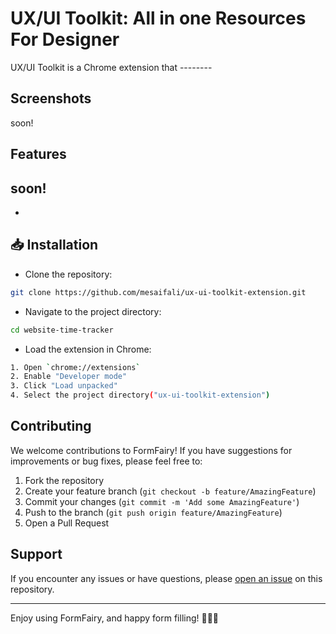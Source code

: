 # UX/UI Toolkit: All in one Resources For Designer

UX/UI Toolkit is a Chrome extension that --------
## Screenshots
soon!

## Features
soon!
-
-


## 📥 Installation

- Clone the repository:

```bash
git clone https://github.com/mesaifali/ux-ui-toolkit-extension.git
```
- Navigate to the project directory:

```bash
cd website-time-tracker

```
- Load the extension in Chrome:

```bash
1. Open `chrome://extensions`
2. Enable "Developer mode"
3. Click "Load unpacked"
4. Select the project directory("ux-ui-toolkit-extension")
```


## Contributing

We welcome contributions to FormFairy! If you have suggestions for improvements or bug fixes, please feel free to:

1. Fork the repository
2. Create your feature branch (`git checkout -b feature/AmazingFeature`)
3. Commit your changes (`git commit -m 'Add some AmazingFeature'`)
4. Push to the branch (`git push origin feature/AmazingFeature`)
5. Open a Pull Request

## Support

If you encounter any issues or have questions, please [open an issue](https://github.com/mesaifali/ux-ui-toolkit-extension/issues) on this repository.

---

Enjoy using FormFairy, and happy form filling! 🧚‍♂️✨
